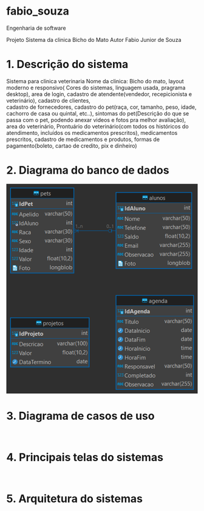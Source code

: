 # fabio_souza
Engenharia de software 
 
Projeto  Sistema da clinica
Bicho do Mato
Autor Fabio Junior de Souza

# 1. Descrição do sistema 

Sistema para clinica veterinaria
Nome da clinica:
Bicho do mato,
layout moderno e responsivo( Cores do sistemas, linguagem usada, pragrama desktop),
area de login,
cadastro de atendente(vendedor, recepicionista e veterinário),
cadastro de clientes,  
cadastro de fornecedores,
cadastro do pet(raça, cor, tamanho, peso, idade, cachorro de casa ou quintal, etc..),
sintomas do pet(Descrição do que se passa com o pet, podendo anexar videos e fotos pra melhor avaliação),
area do veterinário,
Prontuário do veterinário(com todos os históricos do atendimento, incluídos os medicamentos prescritos),
medicamentos prescritos,
cadastro de medicamentos e produtos,
formas de pagamento(boleto, cartao de credito, pix e dinheiro)


# 2. Diagrama do banco de dados

![Diagrama](https://github.com/FabioJrdeSouza/fabio_souza/blob/main/imagens/diagrama1.png?raw=true)

# 3. Diagrama de casos de uso

![]()

# 4. Principais telas do sistemas 

![]()

# 5. Arquitetura do sistemas 

![]()